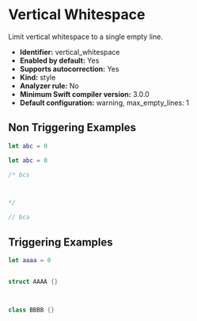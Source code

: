 # Vertical Whitespace

Limit vertical whitespace to a single empty line.

* **Identifier:** vertical_whitespace
* **Enabled by default:** Yes
* **Supports autocorrection:** Yes
* **Kind:** style
* **Analyzer rule:** No
* **Minimum Swift compiler version:** 3.0.0
* **Default configuration:** warning, max_empty_lines: 1

## Non Triggering Examples

```swift
let abc = 0

```

```swift
let abc = 0


```

```swift
/* bcs 



*/
```

```swift
// bca 


```

## Triggering Examples

```swift
let aaaa = 0



```

```swift
struct AAAA {}




```

```swift
class BBBB {}



```